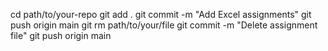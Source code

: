 cd path/to/your-repo
git add .
git commit -m "Add Excel assignments"
git push origin main
git rm path/to/your/file
git commit -m "Delete assignment file"
git push origin main
